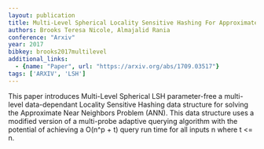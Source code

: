 ```yaml
---
layout: publication
title: Multi-Level Spherical Locality Sensitive Hashing For Approximate Near Neighbors
authors: Brooks Teresa Nicole, Almajalid Rania
conference: "Arxiv"
year: 2017
bibkey: brooks2017multilevel
additional_links:
  - {name: "Paper", url: "https://arxiv.org/abs/1709.03517"}
tags: ['ARXIV', 'LSH']
---
```

This paper introduces Multi-Level Spherical LSH parameter-free a multi-level data-dependant Locality Sensitive Hashing data structure for solving the Approximate Near Neighbors Problem (ANN). This data structure uses a modified version of a multi-probe adaptive querying algorithm with the potential of achieving a O(n^p + t) query run time for all inputs n where t <= n.
